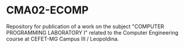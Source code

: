 # CMA02-ECOMP
Repository for publication of a work on the subject "COMPUTER PROGRAMMING LABORATORY I" related to the Computer Engineering course at CEFET-MG Campus III / Leopoldina.

